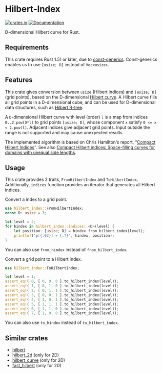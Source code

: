 # Hilbert-Index

[![crates.io](https://img.shields.io/crates/v/hilbert_index?label=latest)](https://crates.io/crates/hilbert_index)
[![Documentation](https://docs.rs/hilbert_index/badge.svg)](https://docs.rs/hilbert_index/)

D-dimensional Hilbert curve for Rust.


## Requirements

This crate requires Rust 1.51 or later, due to [const-generics](https://rust-lang.github.io/rfcs/2000-const-generics.html).
Const-generics enables us to use `[usize; D]` instead of `Vec<usize>`.


## Features

This crate gives conversion between `usize` (Hilbert indices) and `[usize; D]` (grid points), 
based on the D-dimensional [Hilbert curve](https://en.wikipedia.org/wiki/Hilbert_curve). 
A Hilbert curve fills all grid points in a D-dimensional cube,
and can be used for D-dimensional data structures, such as [Hilbert R-tree](https://en.wikipedia.org/wiki/Hilbert_R-tree).

A `D`-dimensional Hilbert curve with level (order) `l` is a map from indices `0..2.pow(D*l)` to grid points `[usize; D]`,
whose component `x` satisfy `0 <= x < 2.pow(l)`.
Adjacent indices give adjacent grid points.
Input outside the range is not supported and may cause unexpected results.

The implemented algorithm is based on Chris Hamilton's report, 
"[Compact Hilbert Indices](https://citeseerx.ist.psu.edu/viewdoc/download?doi=10.1.1.133.7490&rep=rep1&type=pdf)".
See also [Compact Hilbert indices: Space-filling curves for domains with unequal side lengths](https://doi.org/10.1016/j.ipl.2007.08.034).


## Usage

This crate provides 2 traits, `FromHilbertIndex` and `ToHilbertIndex`.
Additionally, `indices` function provides an iterator that generates all Hilbert indices.

Convert a index to a grid point.

```rust
use hilbert_index::FromHilbertIndex;
const D: usize = 3;

let level = 2;
for hindex in hilbert_index::indices::<D>(level) {
    let position: [usize; D] = hindex.from_hilbert_index(level);
    println!("p[{:02}] = {:?}", hindex, position);
}
```

You can also use `from_hindex` instead of `from_hilbert_index`.


Convert a grid point to a Hilbert index.

```rust
use hilbert_index::ToHilbertIndex;

let level = 1;
assert_eq!( 0, [ 0, 0, 0 ].to_hilbert_index(level));
assert_eq!( 1, [ 0, 1, 0 ].to_hilbert_index(level));
assert_eq!( 2, [ 0, 1, 1 ].to_hilbert_index(level));
assert_eq!( 3, [ 0, 0, 1 ].to_hilbert_index(level));
assert_eq!( 4, [ 1, 0, 1 ].to_hilbert_index(level));
assert_eq!( 5, [ 1, 1, 1 ].to_hilbert_index(level));
assert_eq!( 6, [ 1, 1, 0 ].to_hilbert_index(level));
assert_eq!( 7, [ 1, 0, 0 ].to_hilbert_index(level));
```

You can also use `to_hindex` instead of `to_hilbert_index`.


## Similar crates

* [hilbert](https://crates.io/crates/hilbert)
* [hilbert_2d](https://crates.io/crates/hilbert_2d) (only for 2D)
* [hilbert_curve](https://crates.io/crates/hilbert_curve) (only for 2D)
* [fast_hilbert](https://crates.io/crates/fast_hilbert) (only for 2D)
